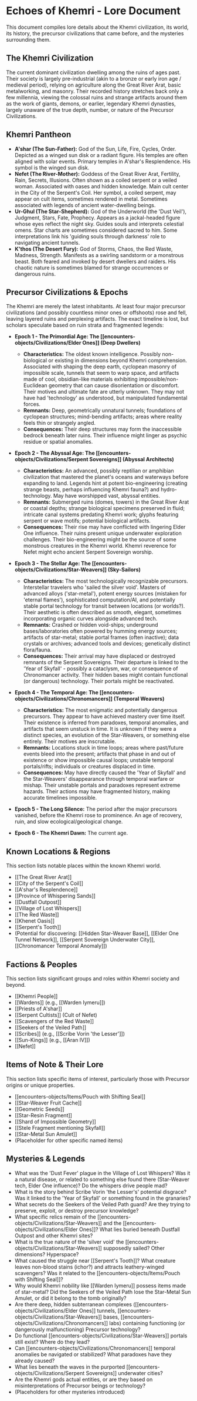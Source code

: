 # Echoes of Khemri - Lore Document

This document compiles lore details about the Khemri civilization, its world, its history, the precursor civilizations that came before, and the mysteries surrounding them.

## The Khemri Civilization

The current dominant civilization dwelling among the ruins of ages past. Their society is largely pre-industrial (akin to a bronze or early iron age / medieval period), relying on agriculture along the Great River Arat, basic metalworking, and masonry. Their recorded history stretches back only a few millennia, viewing the colossal ruins and strange artifacts around them as the work of giants, demons, or earlier, legendary Khemri dynasties, largely unaware of the true depth, number, or nature of the Precursor Civilizations.

## Khemri Pantheon

*   **A'shar (The Sun-Father):** God of the Sun, Life, Fire, Cycles, Order. Depicted as a winged sun disk or a radiant figure. His temples are often aligned with solar events. Primary temples in A'shar's Resplendence. His symbol is the winged sun disk.
*   **Nefet (The River-Mother):** Goddess of the Great River Arat, Fertility, Rain, Secrets, Illusions. Often shown as a coiled serpent or a veiled woman. Associated with oases and hidden knowledge. Main cult center in the City of the Serpent's Coil. Her symbol, a coiled serpent, may appear on cult items, sometimes rendered in metal. Sometimes associated with legends of ancient water-dwelling beings.
*   **Ur-Ghul (The Star-Shepherd):** God of the Underworld (the 'Dust Veil'), Judgment, Stars, Fate, Prophecy. Appears as a jackal-headed figure whose eyes reflect the night sky. Guides souls and interprets celestial omens. Star charts are sometimes considered sacred to him. Some interpretations link his 'guiding souls through darkness' role to navigating ancient tunnels.
*   **K'thos (The Desert Fury):** God of Storms, Chaos, the Red Waste, Madness, Strength. Manifests as a swirling sandstorm or a monstrous beast. Both feared and invoked by desert dwellers and raiders. His chaotic nature is sometimes blamed for strange occurrences or dangerous ruins.

## Precursor Civilizations & Epochs

The Khemri are merely the latest inhabitants. At least four major precursor civilizations (and possibly countless minor ones or offshoots) rose and fell, leaving layered ruins and perplexing artifacts. The exact timeline is lost, but scholars speculate based on ruin strata and fragmented legends:

*   **Epoch 1 - The Primordial Age: The [[encounters-objects/Civilizations/Elder Ones]] (Deep Dwellers)**
    *   **Characteristics:** The oldest known intelligence. Possibly non-biological or existing in dimensions beyond Khemri comprehension. Associated with shaping the deep earth, cyclopean masonry of impossible scale, tunnels that seem to warp space, and artifacts made of cool, obsidian-like materials exhibiting impossible/non-Euclidean geometry that can cause disorientation or discomfort. Their motives and ultimate fate are utterly unknown. They may not have had 'technology' as understood, but manipulated fundamental forces.
    *   **Remnants:** Deep, geometrically unnatural tunnels; foundations of cyclopean structures; mind-bending artifacts; areas where reality feels thin or strangely angled.
    *   **Consequences:** Their deep structures may form the inaccessible bedrock beneath later ruins. Their influence might linger as psychic residue or spatial anomalies.

*   **Epoch 2 - The Abyssal Age: The [[encounters-objects/Civilizations/Serpent Sovereigns]] (Abyssal Architects)**
    *   **Characteristics:** An advanced, possibly reptilian or amphibian civilization that mastered the planet's oceans and waterways before expanding to land. Legends hint at potent bio-engineering (creating strange beasts, perhaps influencing Khemri fauna?) and hydro-technology. May have worshipped vast, abyssal entities.
    *   **Remnants:** Submerged ruins (domes, towers) in the Great River Arat or coastal depths; strange biological specimens preserved in fluid; intricate canal systems predating Khemri work; glyphs featuring serpent or wave motifs; potential biological artifacts.
    *   **Consequences:** Their rise may have conflicted with lingering Elder One influence. Their ruins present unique underwater exploration challenges. Their bio-engineering might be the source of some monstrous creatures in the Khemri world. Khemri reverence for Nefet might echo ancient Serpent Sovereign worship.

*   **Epoch 3 - The Stellar Age: The [[encounters-objects/Civilizations/Star-Weavers]] (Sky-Sailors)**
    *   **Characteristics:** The most technologically recognizable precursors. Interstellar travelers who 'sailed the silver void'. Masters of advanced alloys ('star-metal'), potent energy sources (mistaken for 'eternal flames'), sophisticated computation/AI, and potentially stable portal technology for transit between locations (or worlds?). Their aesthetic is often described as smooth, elegant, sometimes incorporating organic curves alongside advanced tech.
    *   **Remnants:** Crashed or hidden void-ships; underground bases/laboratories often powered by humming energy sources; artifacts of star-metal; stable portal frames (often inactive); data crystals or archives; advanced tools and devices; genetically distinct flora/fauna.
    *   **Consequences:** Their arrival may have displaced or destroyed remnants of the Serpent Sovereigns. Their departure is linked to the 'Year of Skyfall' - possibly a cataclysm, war, or consequence of Chronomancer activity. Their hidden bases might contain functional (or dangerous) technology. Their portals might be reactivated.

*   **Epoch 4 - The Temporal Age: The [[encounters-objects/Civilizations/Chronomancers]] (Temporal Weavers)**
    *   **Characteristics:** The most enigmatic and potentially dangerous precursors. They appear to have achieved mastery over time itself. Their existence is inferred from paradoxes, temporal anomalies, and artifacts that seem unstuck in time. It is unknown if they were a distinct species, an evolution of the Star-Weavers, or something else entirely. Their motives are inscrutable.
    *   **Remnants:** Locations stuck in time loops; areas where past/future events bleed into the present; artifacts that phase in and out of existence or show impossible causal loops; unstable temporal portals/rifts; individuals or creatures displaced in time.
    *   **Consequences:** May have directly caused the 'Year of Skyfall' and the Star-Weavers' disappearance through temporal warfare or mishap. Their unstable portals and paradoxes represent extreme hazards. Their actions may have fragmented history, making accurate timelines impossible.

*   **Epoch 5 - The Long Silence:** The period after the major precursors vanished, before the Khemri rose to prominence. An age of recovery, ruin, and slow ecological/geological change.
*   **Epoch 6 - The Khemri Dawn:** The current age.

## Known Locations & Regions

This section lists notable places within the known Khemri world.

*   [[The Great River Arat]]
*   [[City of the Serpent's Coil]]
*   [[A'shar's Resplendence]]
*   [[Province of Whispering Sands]]
*   [[Dustfall Outpost]]
*   [[Village of Lost Whispers]]
*   [[The Red Waste]]
*   [[Khenet Oasis]]
*   [[Serpent's Tooth]]
*   (Potential for discovering: [[Hidden Star-Weaver Base]], [[Elder One Tunnel Network]], [[Serpent Sovereign Underwater City]], [[Chronomancer Temporal Anomaly]])

## Factions & Peoples

This section lists significant groups and roles within Khemri society and beyond.

*   [[Khemri People]]
*   [[Wardens]] (e.g., [[Warden Iymeru]])
*   [[Priests of A'shar]]
*   [[Serpent Cultists]] (Cult of Nefet)
*   [[Scavengers of the Red Waste]]
*   [[Seekers of the Veiled Path]]
*   [[Scribes]] (e.g., [[Scribe Vorin 'the Lesser']])
*   [[Sun-Kings]] (e.g., [[Aran IV]])
*   [[Nefet]]

## Items of Note & Their Lore

This section lists specific items of interest, particularly those with Precursor origins or unique properties.

*   [[encounters-objects/Items/Pouch with Shifting Seal]]
*   [[Star-Weaver Fruit Cache]]
*   [[Geometric Seeds]]
*   [[Star-Resin Fragment]]
*   [[Shard of Impossible Geometry]]
*   [[Stele Fragment mentioning Skyfall]]
*   [[Star-Metal Sun Amulet]]
*   (Placeholder for other specific named items)

## Mysteries & Legends

*   What was the 'Dust Fever' plague in the Village of Lost Whispers? Was it a natural disease, or related to something else found there (Star-Weaver tech, Elder One influence)? Do the whispers drive people mad?
*   What is the story behind Scribe Vorin 'the Lesser's' potential disgrace? Was it linked to the 'Year of Skyfall' or something found in the granaries?
*   What secrets do the Seekers of the Veiled Path guard? Are they trying to preserve, exploit, or destroy precursor knowledge?
*   What specific relics remain of the [[encounters-objects/Civilizations/Star-Weavers]] and the [[encounters-objects/Civilizations/Elder Ones]]? What lies buried beneath Dustfall Outpost and other Khemri sites?
*   What is the true nature of the 'silver void' the [[encounters-objects/Civilizations/Star-Weavers]] supposedly sailed? Other dimensions? Hyperspace?
*   What caused the struggle near [[Serpent's Tooth]]? What creature leaves non-blood stains (ichor?) and attracts leathery-winged scavengers? Was it related to the [[encounters-objects/Items/Pouch with Shifting Seal]]?
*   Why would Khemri nobility like [[Warden Iymeru]] possess items made of star-metal? Did the Seekers of the Veiled Path lose the Star-Metal Sun Amulet, or did it belong to the tomb originally?
*   Are there deep, hidden subterranean complexes ([[encounters-objects/Civilizations/Elder Ones]] tunnels, [[encounters-objects/Civilizations/Star-Weavers]] bases, [[encounters-objects/Civilizations/Chronomancers]] labs) containing functioning (or dangerously malfunctioning) Precursor technology?
*   Do functional [[encounters-objects/Civilizations/Star-Weavers]] portals still exist? Where do they lead?
*   Can [[encounters-objects/Civilizations/Chronomancers]] temporal anomalies be navigated or stabilized? What paradoxes have they already caused?
*   What lies beneath the waves in the purported [[encounters-objects/Civilizations/Serpent Sovereigns]] underwater cities?
*   Are the Khemri gods actual entities, or are they based on misinterpretations of Precursor beings or technology?
*   (Placeholders for other mysteries introduced)